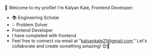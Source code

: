 👋 Welcome to my profile! I'm Kalyan Kale, Frontend Developer:
- 📚 Engineering Scholar
- 💡 Problem Solver
- Frontend Developer
- I have completed with frontend
- Feel free to connect via email at "kalyankale21@gmail.com." Let's collaborate and create something amazing! 😊🚀
